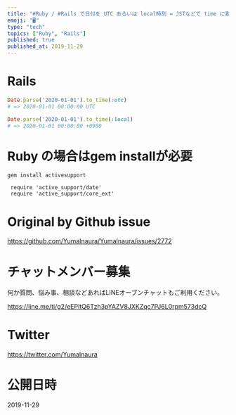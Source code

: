 ```yaml
---
title: "#Ruby / #Rails で日付を UTC あるいは local時刻 = JSTなどで time に変換するにはするには引数を指定せよ"
emoji: "🖥"
type: "tech"
topics: ["Ruby", "Rails"]
published: true
published_at: 2019-11-29
---
```


# Rails


```rb
Date.parse('2020-01-01').to_time(:utc)
# => 2020-01-01 00:00:00 UTC

Date.parse('2020-01-01').to_time(:local)
# => 2020-01-01 00:00:00 +0900

```

# Ruby の場合はgem installが必要

```
gem install activesupport
```

```
 require 'active_support/date'
 require 'active_support/core_ext'
```


# Original by Github issue

https://github.com/YumaInaura/YumaInaura/issues/2772








<!-- Update From Qiita API -->

# チャットメンバー募集


何か質問、悩み事、相談などあればLINEオープンチャットもご利用ください。

https://line.me/ti/g2/eEPltQ6Tzh3pYAZV8JXKZqc7PJ6L0rpm573dcQ





# Twitter


https://twitter.com/YumaInaura


<!-- Update From Qiita API -->



# 公開日時

2019-11-29
